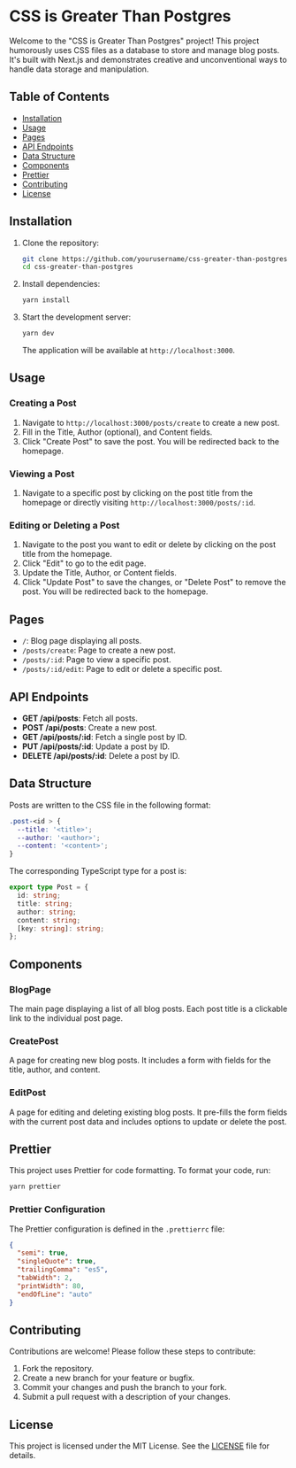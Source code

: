 # CSS is Greater Than Postgres

Welcome to the "CSS is Greater Than Postgres" project! This project humorously uses CSS files as a database to store and manage blog posts. It's built with Next.js and demonstrates creative and unconventional ways to handle data storage and manipulation.

## Table of Contents

- [Installation](#installation)
- [Usage](#usage)
- [Pages](#pages)
- [API Endpoints](#api-endpoints)
- [Data Structure](#data-structure)
- [Components](#components)
- [Prettier](#prettier)
- [Contributing](#contributing)
- [License](#license)

## Installation

1. Clone the repository:

   ```sh
   git clone https://github.com/yourusername/css-greater-than-postgres.git
   cd css-greater-than-postgres
   ```

2. Install dependencies:

   ```sh
   yarn install
   ```

3. Start the development server:

   ```sh
   yarn dev
   ```

   The application will be available at `http://localhost:3000`.

## Usage

### Creating a Post

1. Navigate to `http://localhost:3000/posts/create` to create a new post.
2. Fill in the Title, Author (optional), and Content fields.
3. Click "Create Post" to save the post. You will be redirected back to the homepage.

### Viewing a Post

1. Navigate to a specific post by clicking on the post title from the homepage or directly visiting `http://localhost:3000/posts/:id`.

### Editing or Deleting a Post

1. Navigate to the post you want to edit or delete by clicking on the post title from the homepage.
2. Click "Edit" to go to the edit page.
3. Update the Title, Author, or Content fields.
4. Click "Update Post" to save the changes, or "Delete Post" to remove the post. You will be redirected back to the homepage.

## Pages

- `/`: Blog page displaying all posts.
- `/posts/create`: Page to create a new post.
- `/posts/:id`: Page to view a specific post.
- `/posts/:id/edit`: Page to edit or delete a specific post.

## API Endpoints

- **GET /api/posts**: Fetch all posts.
- **POST /api/posts**: Create a new post.
- **GET /api/posts/:id**: Fetch a single post by ID.
- **PUT /api/posts/:id**: Update a post by ID.
- **DELETE /api/posts/:id**: Delete a post by ID.

## Data Structure

Posts are written to the CSS file in the following format:

```css
.post-<id > {
  --title: '<title>';
  --author: '<author>';
  --content: '<content>';
}
```

The corresponding TypeScript type for a post is:

```typescript
export type Post = {
  id: string;
  title: string;
  author: string;
  content: string;
  [key: string]: string;
};
```

## Components

### BlogPage

The main page displaying a list of all blog posts. Each post title is a clickable link to the individual post page.

### CreatePost

A page for creating new blog posts. It includes a form with fields for the title, author, and content.

### EditPost

A page for editing and deleting existing blog posts. It pre-fills the form fields with the current post data and includes options to update or delete the post.

## Prettier

This project uses Prettier for code formatting. To format your code, run:

```sh
yarn prettier
```

### Prettier Configuration

The Prettier configuration is defined in the `.prettierrc` file:

```json
{
  "semi": true,
  "singleQuote": true,
  "trailingComma": "es5",
  "tabWidth": 2,
  "printWidth": 80,
  "endOfLine": "auto"
}
```

## Contributing

Contributions are welcome! Please follow these steps to contribute:

1. Fork the repository.
2. Create a new branch for your feature or bugfix.
3. Commit your changes and push the branch to your fork.
4. Submit a pull request with a description of your changes.

## License

This project is licensed under the MIT License. See the [LICENSE](LICENSE) file for details.
